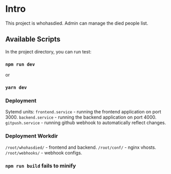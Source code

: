 # Intro

This project is whohasdied.
Admin can manage the died people list.

## Available Scripts

In the project directory, you can run test:

### `npm run dev`

or

### `yarn dev`

### Deployment

Sytemd units:
`frontend.service` - running the frontend application on port 3000.
`backend.service` - running the backend application on port 4000.
`gitpush.service` - running github webhook to automatically reflect changes.

### Deployment Workdir

`/root/whohasdied/` - frontend and backend.
`/root/conf/` - nginx vhosts.
`/root/webhooks/` - webhook configs.

### `npm run build` fails to minify
